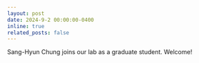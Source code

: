 ```yaml
---
layout: post
date: 2024-9-2 00:00:00-0400
inline: true
related_posts: false
---
```


Sang-Hyun Chung joins our lab as a graduate student. Welcome!
